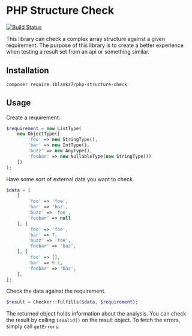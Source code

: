 PHP Structure Check
===================

[![Build Status](https://travis-ci.org/1blankz7/php-structure-check.svg?branch=master)](https://travis-ci.org/1blankz7/php-structure-check)

This library can check a complex array structure against a given requirement.
The purpose of this library is to create a better experience when testing a result set from an api or something similar.

## Installation

```
composer require 1blankz7/php-structure-check
```

## Usage

Create a requirement:
```php
$requirement = new ListType(
    new ObjectType([
        'foo' => new StringType(),
        'bar' => new IntType(),
        'buzz' => new AnyType(),
        'foobar' => new NullableType(new StringType())
    ])
);
```
Have some sort of external data you want to check.
```php
$data = [
    [
        'foo' => 'foe',
        'bar' => 'baz',
        'buzz' => 'foe',
        'foobar' => null
    ], [
        'foo' => 'foe',
        'bar' => 7,
        'buzz' => 'foe',
        'foobar' => 'baz',
    ], [
        'foo' => [],
        'bar' => 9.1,
        'foobar' => 'baz',
    ],
];
```
Check the data against the requirement.
```php
$result = Checker::fulfills($data, $requirement);
```
The returned object holds information about the analysis. You can
check the result by calling `isValid()` on the result object. To
fetch the errors, simply call `getErrors`.